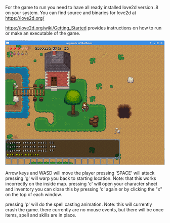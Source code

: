 For the game to run you need to have all ready installed love2d version .8 on your system.
You can find source and binaries for love2d at https://love2d.org/

https://love2d.org/wiki/Getting_Started provides instructions on how to run or make an executable of the game.

![Legends of Rathnor](lpc_game_rpg1.png "Legends of Rathnor")

Arrow keys and WASD will move the player
pressing 'SPACE' will attack
pressing 'g' will warp you back to starting location. Note: that this works incorrectly on the inside map.
pressing 'c' will open your character sheet and inventory you can close this by pressing 'c' again or by clicking the "x"
on the top of each window.

pressing 'p' will do the spell casting animation. Note: this will currently crash the game.
there currently are no mouse events, but there will be once items, spell and skills are in place.
